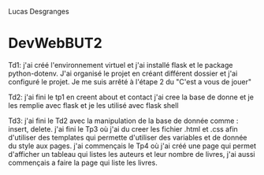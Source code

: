 Lucas Desgranges
# DevWebBUT2

Td1: j'ai créé l'environnement virtuel et j'ai installé flask et le package python-dotenv. J'ai organisé le projet en créant différent dossier et j'ai configuré le projet.
Je me suis arrêté à l'étape 2 du "C'est a vous de jouer"

Td2: j'ai fini le tp1 en creent about et contact
    j'ai cree la base de donne et je les remplie avec flask et je les utilisé avec flask shell

Td3: j'ai fini le Td2 avec la manipulation de la base de donnée comme : insert, delete.
    j'ai fini le Tp3 où j'ai du creer les fichier .html et .css afin d'utiliser des templates qui permette d'utiliser des variables et de donnée du style aux pages.
    j'ai commençais le Tp4 où j'ai créé une page qui permet d'afficher un tableau qui listes les auteurs et leur nombre de livres, j'ai aussi commençais a faire la page qui liste les livres.